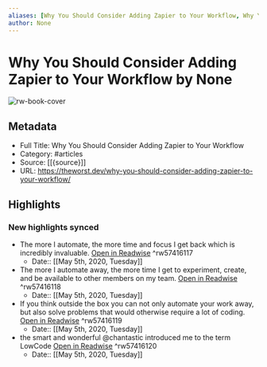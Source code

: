 ```yaml
---
aliases: [Why You Should Consider Adding Zapier to Your Workflow, Why You Should Consider Adding Zapier to Your Workflow]
author: None
---
```

# Why You Should Consider Adding Zapier to Your Workflow by None

![rw-book-cover](https://readwise-assets.s3.amazonaws.com/static/images/article3.5c705a01b476.png)

## Metadata

- Full Title: Why You Should Consider Adding Zapier to Your Workflow
- Category: #articles
- Source: [[{source}]]
- URL: https://theworst.dev/why-you-should-consider-adding-zapier-to-your-workflow/

## Highlights
### New highlights synced
- The more I automate, the more time and focus I get back which is incredibly invaluable. [Open in Readwise](https://readwise.io/open/57416117) ^rw57416117
    - Date:: [[May 5th, 2020, Tuesday]]
- The more I automate away, the more time I get to experiment, create, and be available to other members on my team. [Open in Readwise](https://readwise.io/open/57416118) ^rw57416118
    - Date:: [[May 5th, 2020, Tuesday]]
- If you think outside the box you can not only automate your work away, but also solve problems that would otherwise require a lot of coding. [Open in Readwise](https://readwise.io/open/57416119) ^rw57416119
    - Date:: [[May 5th, 2020, Tuesday]]
- the smart and wonderful @chantastic introduced me to the term LowCode [Open in Readwise](https://readwise.io/open/57416120) ^rw57416120
    - Date:: [[May 5th, 2020, Tuesday]]
